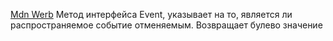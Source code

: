 [Mdn Werb](https://developer.mozilla.org/ru/docs/Web/API/Event/cancelable)
Метод интерфейса Event, указывает на то, является ли распространяемое событие отменяемым.
Возвращает булево значение
